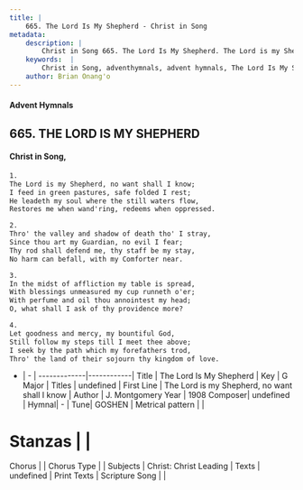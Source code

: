 ```yaml
---
title: |
    665. The Lord Is My Shepherd - Christ in Song
metadata:
    description: |
        Christ in Song 665. The Lord Is My Shepherd. The Lord is my Shepherd, no want shall I know; I feed in green pastures, safe folded I rest; He leadeth my soul where the still waters flow, Restores me when wand'ring, redeems when oppressed.
    keywords:  |
        Christ in Song, adventhymnals, advent hymnals, The Lord Is My Shepherd, The Lord is my Shepherd, no want shall I know. 
    author: Brian Onang'o
---
```


#### Advent Hymnals
## 665. THE LORD IS MY SHEPHERD
####  Christ in Song,

```txt
1.
The Lord is my Shepherd, no want shall I know;
I feed in green pastures, safe folded I rest;
He leadeth my soul where the still waters flow,
Restores me when wand'ring, redeems when oppressed.

2.
Thro' the valley and shadow of death tho' I stray,
Since thou art my Guardian, no evil I fear;
Thy rod shall defend me, thy staff be my stay,
No harm can befall, with my Comforter near.

3.
In the midst of affliction my table is spread,
With blessings unmeasured my cup runneth o'er;
With perfume and oil thou annointest my head;
O, what shall I ask of thy providence more?

4.
Let goodness and mercy, my bountiful God,
Still follow my steps till I meet thee above;
I seek by the path which my forefathers trod,
Thro' the land of their sojourn thy kingdom of love.

```

- |   -  |
-------------|------------|
Title | The Lord Is My Shepherd |
Key | G Major |
Titles | undefined |
First Line | The Lord is my Shepherd, no want shall I know |
Author | J. Montgomery
Year | 1908
Composer| undefined |
Hymnal|  - |
Tune| GOSHEN |
Metrical pattern | |
# Stanzas |  |
Chorus |  |
Chorus Type |  |
Subjects | Christ: Christ Leading |
Texts | undefined |
Print Texts | 
Scripture Song |  |
    
